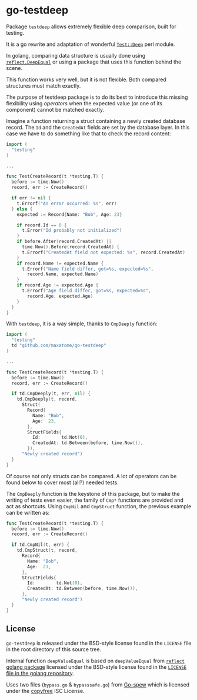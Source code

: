 go-testdeep
===========

Package `testdeep` allows extremely flexible deep comparison, built
for testing.

It is a go rewrite and adaptation of wonderful
[`Test::Deep`](https://metacpan.org/pod/Test::Deep) perl module.

In golang, comparing data structure is usually done using
[`reflect.DeepEqual`](https://golang.org/pkg/reflect/#DeepEqual) or
using a package that uses this function behind the scene.

This function works very well, but it is not flexible. Both
compared structures must match exactly.

The purpose of testdeep package is to do its best to introduce this
missing flexibility using *operators* when the expected value (or
one of its component) cannot be matched exactly.

Imagine a function returning a struct containing a newly created
database record. The `Id` and the `CreatedAt` fields are set by the
database layer. In this case we have to do something like that to
check the record content:

```go
import (
  "testing"
)

...

func TestCreateRecord(t *testing.T) {
  before := time.Now()
  record, err := CreateRecord()

  if err != nil {
    t.Errorf("An error occurred: %s", err)
  } else {
    expected := Record{Name: "Bob", Age: 23}

    if record.Id == 0 {
      t.Error("Id probably not initialized")
    }
    if before.After(record.CreatedAt) ||
      time.Now().Before(record.CreatedAt) {
      t.Errorf("CreatedAt field not expected: %s", record.CreatedAt)
    }
    if record.Name != expected.Name {
      t.Errorf("Name field differ, got=%s, expected=%s",
        record.Name, expected.Name)
    }
    if record.Age != expected.Age {
      t.Errorf("Age field differ, got=%s, expected=%s",
        record.Age, expected.Age)
    }
  }
}
```

With `testdeep`, it is a way simple, thanks to `CmpDeeply` function:

```go
import (
  "testing"
  td "github.com/maxatome/go-testdeep"
)

...

func TestCreateRecord(t *testing.T) {
  before := time.Now()
  record, err := CreateRecord()

  if td.CmpDeeply(t, err, nil) {
    td.CmpDeeply(t, record,
      Struct(
        Record{
          Name: "Bob",
          Age:  23,
        },
        StructFields{
          Id:        td.Not(0),
          CreatedAt: td.Between(before, time.Now()),
        }),
      "Newly created record")
  }
}
```

Of course not only structs can be compared. A lot of operators can
be found below to cover most (all?) needed tests.

The `CmpDeeply` function is the keystone of this package, but to make
the writing of tests even easier, the family of `Cmp*` functions are
provided and act as shortcuts. Using `CmpNil` and `CmpStruct`
function, the previous example can be written as:

```go
func TestCreateRecord(t *testing.T) {
  before := time.Now()
  record, err := CreateRecord()

  if td.CmpNil(t, err) {
    td.CmpStruct(t, record,
      Record{
        Name: "Bob",
        Age:  23,
      },
      StructFields{
        Id:        td.Not(0),
        CreatedAt: td.Between(before, time.Now()),
      },
      "Newly created record")
  }
}
```

## License

`go-testdeep` is released under the BSD-style license found in the
`LICENSE` file in the root directory of this source tree.

Internal function `deepValueEqual` is based on `deepValueEqual` from
[`reflect` golang package](https://golang.org/pkg/reflect/) licensed
under the BSD-style license found in the [`LICENSE` file in the golang
repository](https://github.com/golang/go/blob/master/LICENSE).

Uses two files (`bypass.go` & `bypasssafe.go`) from
[Go-spew](https://github.com/davecgh/go-spew) which is licensed under
the [copyfree](http://copyfree.org) ISC License.
